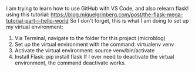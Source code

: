 I am trying to learn how to use GitHub with VS Code, and also relearn flask!
using this tutorial: https://blog.miguelgrinberg.com/post/the-flask-mega-tutorial-part-i-hello-world
So I don't forget, this is what I am doing to set up my virtual environment:
1. Via Terminal, navigate to the folder for this project (microblog)
2. Set up the virtual environment with the command: virtualenv venv
3. Activate the virtual environment: source venv/bin/activate
4. Install Flask: pip install flask
If I ever need to deactivate the virtual environment, the command deactivate works.